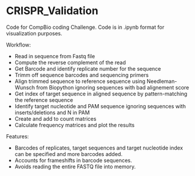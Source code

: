 # CRISPR_Validation

Code for CompBio coding Challenge.
Code is in .ipynb format for visualization purposes.


Workflow:

- Read in sequence from Fastq file
- Compute the reverse complement of the read
- Get Barcode and identify replicate number for the sequence
- Trimm off sequence barcodes and sequencing primers
- Align trimmed sequence to reference sequence using Needleman-Wunsch from Biopython ignoring sequences with bad alignement score
- Get index of target sequence in aligned sequence by pattern-matching the reference sequence
- Identify target nucleotide and PAM sequence ignoring sequences with inserts/deletions and N in PAM
- Create and add to count matrices
- Calculate frequency matrices and plot the results

Features:

- Barcodes of replicates, target sequences and target nucleotide index can be specified and more barcodes added.
- Accounts for frameshifts in barcode sequences.
- Avoids reading the entire FASTQ file into memory.